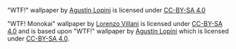 "WTF!" wallpaper by [Agustín Lopini](http://agustinlopini.com.ar/) is licensed under
[CC-BY-SA 4.0](https://creativecommons.org/licenses/by-sa/4.0/)

"WTF! Monokai" wallpaper by [Lorenzo Villani](http://lorenzo.villani.me/) is licensed under
[CC-BY-SA 4.0](https://creativecommons.org/licenses/by-sa/4.0/) and is based upon "WTF!" wallpaper
by [Agustín Lopini](http://agustinlopini.com.ar/) which is licensed under
[CC-BY-SA 4.0](https://creativecommons.org/licenses/by-sa/4.0/).
